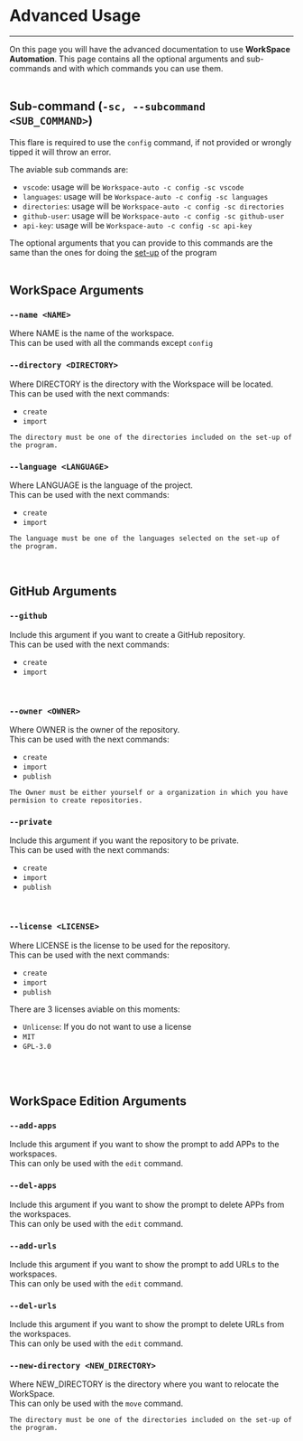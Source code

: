 # Advanced Usage
---
On this page you will have the advanced documentation to use **WorkSpace Automation**. This page contains all the optional arguments and sub-commands and with which commands you can use them.
<br>
<br>

## Sub-command (`-sc, --subcommand <SUB_COMMAND>`)
This flare is required to use the `config` command, if not provided or wrongly tipped it will throw an error.

The aviable sub commands are:
- `vscode`: usage will be `Workspace-auto -c config -sc vscode`
- `languages`: usage will be `Workspace-auto -c config -sc languages`
- `directories`: usage will be `Workspace-auto -c config -sc directories`
- `github-user`: usage will be `Workspace-auto -c config -sc github-user`
- `api-key`: usage will be `Workspace-auto -c config -sc api-key`

The optional arguments that you can provide to this commands are the same than the ones for doing the [set-up](../GettingStarted/setup.md) of the program
<br>
<br>

## WorkSpace Arguments

### `--name <NAME>`
Where NAME is the name of the workspace.<br>
This can be used with all the commands except `config`
<br>

### `--directory <DIRECTORY>`
Where DIRECTORY is the directory with the Workspace will be located.<br>
This can be used with the next commands:
- `create`
- `import`
```{note}
The directory must be one of the directories included on the set-up of the program.
```

### `--language <LANGUAGE>`
Where LANGUAGE is the language of the project.<br>
This can be used with the next commands:
- `create`
- `import`
```{note}
The language must be one of the languages selected on the set-up of the program.
```
<br>

## GitHub Arguments

### `--github`
Include this argument if you want to create a GitHub repository.<br>
This can be used with the next commands:
- `create`
- `import`
<br>

### `--owner <OWNER>`
Where OWNER is the owner of the repository.<br>
This can be used with the next commands:
- `create`
- `import`
- `publish`
```{note}
The Owner must be either yourself or a organization in which you have permision to create repositories.
```

### `--private`
Include this argument if you want the repository to be private.<br>
This can be used with the next commands:
- `create`
- `import`
- `publish`
<br>

### `--license <LICENSE>`
Where LICENSE is the license to be used for the repository.<br>
This can be used with the next commands:
- `create`
- `import`
- `publish`

There are 3 licenses aviable on this moments:
- `Unlicense`: If you do not want to use a license
- `MIT`
- `GPL-3.0`
<br>
<br>

## WorkSpace Edition Arguments

### `--add-apps`
Include this argument if you want to show the prompt to add APPs to the workspaces.<br>
This can only be used with the `edit` command.
<br>

### `--del-apps`
Include this argument if you want to show the prompt to delete APPs from the workspaces.<br>
This can only be used with the `edit` command.
<br>

### `--add-urls`
Include this argument if you want to show the prompt to add URLs to the workspaces.<br>
This can only be used with the `edit` command.
<br>

### `--del-urls`
Include this argument if you want to show the prompt to delete URLs from the workspaces.<br>
This can only be used with the `edit` command.
<br>

### `--new-directory <NEW_DIRECTORY>`
Where NEW_DIRECTORY is the directory where you want to relocate the WorkSpace.<br>
This can only be used with the `move` command.
```{note}
The directory must be one of the directories included on the set-up of the program.
```
